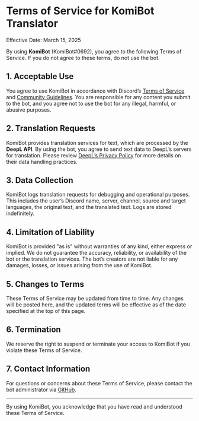 # Terms of Service for KomiBot Translator

Effective Date: March 15, 2025

By using **KomiBot** (KomiBot#0692), you agree to the following Terms of Service. If you do not agree to these terms, do not use the bot.

## 1. Acceptable Use
You agree to use KomiBot in accordance with Discord’s [Terms of Service](https://discord.com/terms) and [Community Guidelines](https://discord.com/guidelines). You are responsible for any content you submit to the bot, and you agree not to use the bot for any illegal, harmful, or abusive purposes.

## 2. Translation Requests
KomiBot provides translation services for text, which are processed by the **DeepL API**. By using the bot, you agree to send text data to DeepL’s servers for translation. Please review [DeepL’s Privacy Policy](https://support.deepl.com/hc/en-us/articles/360020556980-Privacy-Data-protection) for more details on their data handling practices.

## 3. Data Collection
KomiBot logs translation requests for debugging and operational purposes. This includes the user’s Discord name, server, channel, source and target languages, the original text, and the translated text. Logs are stored indefinitely.

## 4. Limitation of Liability
KomiBot is provided "as is" without warranties of any kind, either express or implied. We do not guarantee the accuracy, reliability, or availability of the bot or the translation services. The bot’s creators are not liable for any damages, losses, or issues arising from the use of KomiBot.

## 5. Changes to Terms
These Terms of Service may be updated from time to time. Any changes will be posted here, and the updated terms will be effective as of the date specified at the top of this page.

## 6. Termination
We reserve the right to suspend or terminate your access to KomiBot if you violate these Terms of Service.

## 7. Contact Information
For questions or concerns about these Terms of Service, please contact the bot administrator via [GitHub](https://github.com/SharmaMitchell).

---

By using KomiBot, you acknowledge that you have read and understood these Terms of Service.
